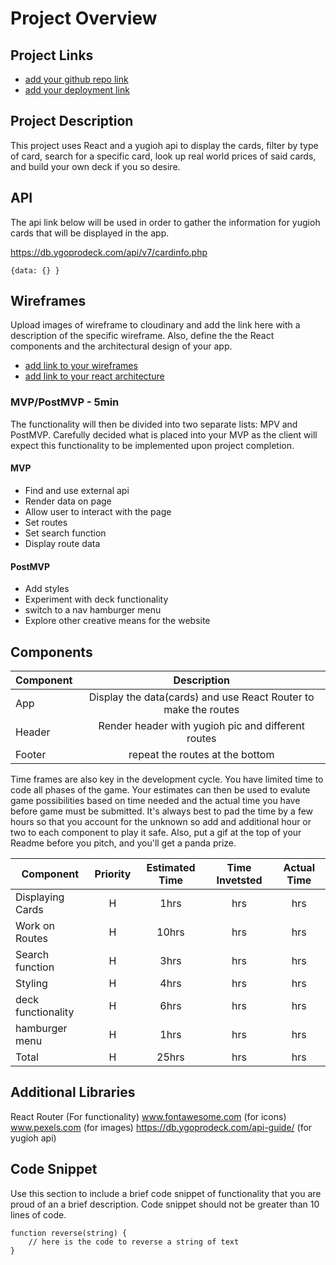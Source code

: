 # Project Overview

## Project Links

- [add your github repo link]()
- [add your deployment link]()

## Project Description

This project uses React and a yugioh api to display the cards, filter by type of card, search for a specific card, look up real world prices of said cards, and build your own deck if you so desire.

## API

The api link below will be used in order to gather the information for yugioh cards that will be displayed in the app.

https://db.ygoprodeck.com/api/v7/cardinfo.php


```
{data: {} }
```


## Wireframes

Upload images of wireframe to cloudinary and add the link here with a description of the specific wireframe. Also, define the the React components and the architectural design of your app.

- [add link to your wireframes]()
- [add link to your react architecture]()


### MVP/PostMVP - 5min

The functionality will then be divided into two separate lists: MPV and PostMVP.  Carefully decided what is placed into your MVP as the client will expect this functionality to be implemented upon project completion.  

#### MVP
- Find and use external api 
- Render data on page 
- Allow user to interact with the page
- Set routes
- Set search function
- Display route data

#### PostMVP

- Add styles
- Experiment with deck functionality
- switch to a nav hamburger menu
- Explore other creative means for the website

## Components

| Component | Description | 
| --- | :---: |  
| App | Display the data(cards) and use React Router to make the routes| 
| Header | Render header with yugioh pic and different routes | 
| Footer | repeat the routes at the bottom | 


Time frames are also key in the development cycle.  You have limited time to code all phases of the game.  Your estimates can then be used to evalute game possibilities based on time needed and the actual time you have before game must be submitted. It's always best to pad the time by a few hours so that you account for the unknown so add and additional hour or two to each component to play it safe. Also, put a gif at the top of your Readme before you pitch, and you'll get a panda prize.

| Component | Priority | Estimated Time | Time Invetsted | Actual Time |
| --- | :---: |  :---: | :---: | :---: |
| Displaying Cards | H | 1hrs| hrs | hrs |
| Work on Routes | H | 10hrs| hrs | hrs |
| Search function | H | 3hrs| hrs | hrs |
| Styling | H | 4hrs| hrs | hrs |
| deck functionality | H | 6hrs| hrs | hrs |
| hamburger menu | H | 1hrs| hrs | hrs |
| Total | H | 25hrs| hrs | hrs |

## Additional Libraries
 
 React Router (For functionality)
  www.fontawesome.com (for icons)
 www.pexels.com (for images)
 https://db.ygoprodeck.com/api-guide/ (for yugioh api)
 

## Code Snippet

Use this section to include a brief code snippet of functionality that you are proud of an a brief description.  Code snippet should not be greater than 10 lines of code. 

```
function reverse(string) {
	// here is the code to reverse a string of text
}
```
